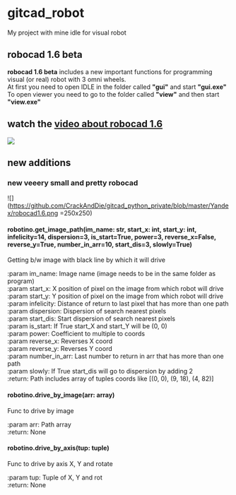 # gitcad_robot
My project with mine idle for visual robot
## robocad 1.6 beta
**robocad 1.6 beta** includes a new important functions for programming visual (or real) robot with 3 omni wheels.  
At first you need to open IDLE in the folder called **"gui"** and start **"gui.exe"**  
To open viewer you need to go to the folder called **"view"** and then start **"view.exe"**  
## watch the [video about robocad 1.6](https://www.youtube.com/watch?v=frR_C2sS0FI&t=8s "Youtube")  

![](https://github.com/CrackAndDie/robocad_1.4b/blob/master/cad_low.png)
## new additions
### new veeery small and pretty robocad
![](https://github.com/CrackAndDie/gitcad_python_private/blob/master/Yandex/robocad1.6.png =250x250)
#### robotino.get_image_path(im_name: str, start_x: int, start_y: int, infelicity=14, dispersion=3, is_start=True, power=3, reverse_x=False, reverse_y=True, number_in_arr=10, start_dis=3, slowly=True)  

Getting b/w image with black line by which it will drive

:param im_name: Image name (image needs to be in the same folder as program)  
:param start_x: X position of pixel on the image from which robot will drive  
:param start_y: Y position of pixel on the image from which robot will drive  
:param infelicity: Distance of return to last pixel that has more than one path  
:param dispersion: Dispersion of search nearest pixels  
:param start_dis: Start dispersion of search nearest pixels  
:param is_start: If True start_X and start_Y will be (0, 0)  
:param power: Coefficient to multiple to coords  
:param reverse_x: Reverses X coord  
:param reverse_y: Reverses Y coord  
:param number_in_arr: Last number to return in arr that has more than one path  
:param slowly: If True start_dis will go to dispersion by adding 2  
:return: Path includes array of tuples coords like [(0, 0), (9, 18), (4, 82)]  

#### robotino.drive_by_image(arr: array)

Func to drive by image

:param arr: Path array  
:return: None  

#### robotino.drive_by_axis(tup: tuple)

Func to drive by axis X, Y and rotate

:param tup: Tuple of X, Y and rot  
:return: None  
